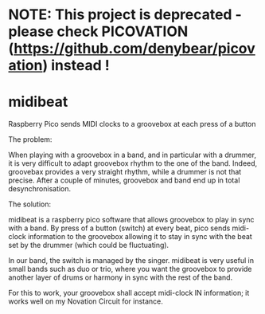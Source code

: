 # NOTE: This project is deprecated - please check PICOVATION (https://github.com/denybear/picovation) instead !

# midibeat
Raspberry Pico sends MIDI clocks to a groovebox at each press of a button

The problem:

When playing with a groovebox in a band, and in particular with a drummer, it is very difficult to adapt groovebox rhythm to the one of the band.
Indeed, groovebax provides a very straight rhythm, while a drummer is not that precise. After a couple of minutes, groovebox and band end up in total desynchronisation. 

The solution:

midibeat is a raspberry pico software that allows groovebox to play in sync with a band.
By press of a button (switch) at every beat, pico sends midi-clock information to the groovebox allowing it to stay in sync with the beat set by the drummer (which could be fluctuating).

In our band, the switch is managed by the singer.
midibeat is very useful in small bands such as duo or trio, where you want the groovebox to provide another layer of drums or harmony in sync with the rest of the band.

For this to work, your groovebox shall accept midi-clock IN information; it works well on my Novation Circuit for instance.
